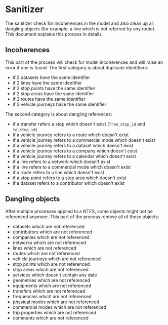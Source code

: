 # Sanitizer

The sanitizer check for incoherences in the model and also clean up all dangling
objects (for example, a line which is not referred by any route).  This document
explains this process in details.

## Incoherences
This part of the process will check for model incoherences and will raise an
error if one is found.  The first category is about duplicate identifiers:
- if 2 datasets have the same identifier
- if 2 lines have the same identifier
- if 2 stop points have the same identifier
- if 2 stop areas have the same identifier
- if 2 routes have the same identifier
- if 2 vehicle journeys have the same identifier

The second category is about dangling references:
- if a transfer refers a stop which doesn't exist (`from_stop_id` and
  `to_stop_id`)
- if a vehicle journey refers to a route which doesn't exist
- if a vehicle journey refers to a commercial mode which doesn't exist
- if a vehicle journey refers to a dataset which doesn't exist
- if a vehicle journey refers to a company which doesn't exist
- if a vehicle journey refers to a calendar which doesn't exist
- if a line refers to a network which doesn't exist
- if a line refers to a commercial mode which doesn't exist
- if a route refers to a line which doesn't exist
- if a stop point refers to a stop area which doesn't exist
- if a dataset refers to a contributor which doesn't exist

## Dangling objects
After multiple processes applied to a NTFS, some objects might not be referenced
anymore. This part of the process remove all of these objects:
- datasets which are not referenced
- contributors which are not referenced
- companies which are not referenced
- networks which are not referenced
- lines which are not referenced
- routes which are not referenced
- vehicle journeys which are not referenced
- stop points which are not referenced
- stop areas which are not referenced
- services which doesn't contain any date
- geometries which are not referenced
- equipments which are not referenced
- transfers which are not referenced
- frequencies which are not referenced
- physical modes which are not referenced
- commercial modes which are not referenced
- trip properties which are not referenced
- comments which are not referenced
